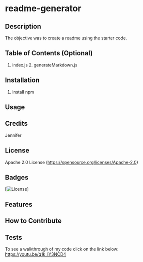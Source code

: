# readme-generator       
  
  ## Description
  The objective was to create a readme using the starter code.
  
  
  ## Table of Contents (Optional)
  1. index.js 2. generateMarkdown.js
 
  ## Installation
  1. Install npm 
  
  ## Usage
  
  
  ## Credits
  Jennifer
 
  ## License
  Apache 2.0 License
  (https://opensource.org/licenses/Apache-2.0)
 
  ## Badges
  [![License](https://img.shields.io/badge/License-Apache%202.0-blue.svg)]

  ## Features
  
  ## How to Contribute
  
  ## Tests

  To see a walkthrough of my code click on the link below:
  https://youtu.be/q1k_IY3NCD4
  